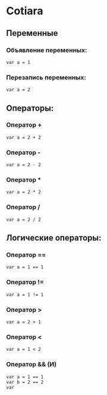 # Cotiara

## Переменные

### Объявление переменных:

```cotiara
var a = 1
```

### Перезапись переменных:

```cotiara
var a = 2
```

## Операторы:

### Оператор +

```cotiara
var a = 2 + 2
```

### Оператор -

```cotiara
var a = 2 - 2
```

### Оператор *

```cotiara
var a = 2 * 2
```

### Оператор /

```cotiara
var a = 2 / 2
```

## Логические операторы:

### Оператор ==

```cotiara
var a = 1 == 1
```

### Оператор !=

```cotiara
var a = 1 != 1
```

### Оператор >

```cotiara
var a = 2 > 1
```

### Оператор <

```cotiara
var a = 1 < 2
```

### Оператор && (И)

```cotiara
var a = 1 == 1
var b = 2 == 2
var
```